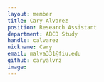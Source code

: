 ```yaml
---
layout: member
title: Cary Alvarez
position: Research Assistant
department: ABCD Study
handle: calvarez
nickname: Cary
email: malva331@fiu.edu
github: caryalvrz
image:
---
```

